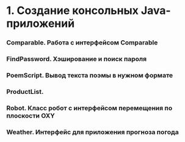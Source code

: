 # 1. Создание консольных Java-приложений
### Comparable. Работа с интерфейсом Comparable  
### FindPassword. Хэширование и поиск пароля  
### PoemScript. Вывод текста поэмы в нужном формате  
### ProductList.  
### Robot. Класс робот с интерфейсом перемещения по плоскости OXY
### Weather. Интерфейс для приложения прогноза погода  
